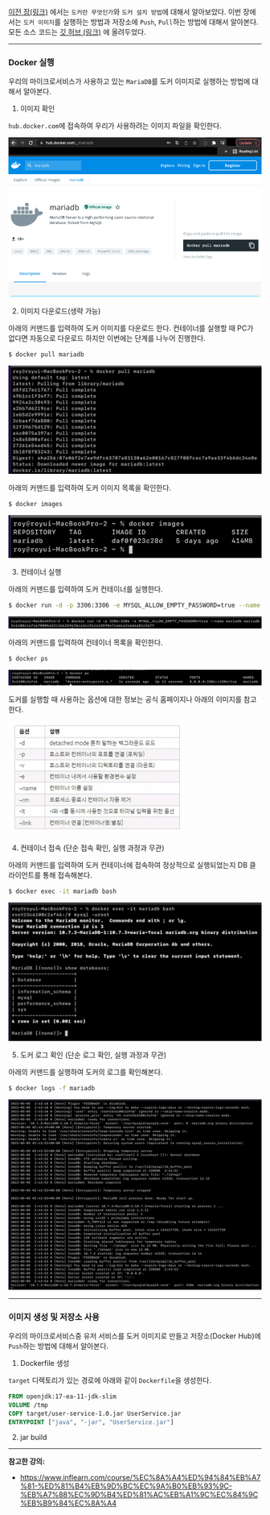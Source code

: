 [이전 장(링크)](https://imprint.tistory.com/254) 에서는 `도커란 무엇인가`와 `도커 설치 방법`에 대해서 알아보았다. 
이번 장에서는 `도커 이미지`를 실행하는 방법과 저장소에 `Push`, `Pull`하는 방법에 대해서 알아본다.
모든 소스 코드는 [깃 허브 (링크)](https://github.com/roy-zz/spring-cloud) 에 올려두었다.

---

### Docker 실행

우리의 마이크로서비스가 사용하고 있는 `MariaDB`를 도커 이미지로 실행하는 방법에 대해서 알아본다.

1. 이미지 확인

`hub.docker.com`에 접속하여 우리가 사용하려는 이미지 파일을 확인한다.

![](docker_run_image/mariadb-in-dockerhub.png)

2. 이미지 다운로드(생략 가능)

아래의 커맨드를 입력하여 도커 이미지를 다운로드 한다.
컨테이너를 실행할 때 PC가 없다면 자동으로 다운로드 하지만 이번에는 단계를 나누어 진행한다.

```bash
$ docker pull mariadb
```

![](docker_run_image/installed-mariadb-image.png)

아래의 커맨드를 입력하여 도커 이미지 목록을 확인한다.

```bash
$ docker images
```

![](docker_run_image/docker-images.png)

3. 컨테이너 실행

아래의 커맨드를 입력하여 도커 컨테이너를 실행한다.

```bash
$ docker run -d -p 3306:3306 -e MYSQL_ALLOW_EMPTY_PASSWORD=true --name mariadb mariadb
```

![](docker_run_image/mariadb-container-run.png)

아래의 커맨드를 입력하여 컨테이너 목록을 확인한다.

```bash
$ docker ps
```

![](docker_run_image/mariadb-docker-ps-result.png)

도커를 실행할 때 사용하는 옵션에 대한 정보는 공식 홈페이지나 아래의 이미지를 참고한다.

![](docker_run_image/docker-run-options.png)

4. 컨테이너 접속 (단순 접속 확인, 실행 과정과 무관)

아래의 커맨드를 입력하여 도커 컨테이너에 접속하여 정상적으로 실행되었는지 DB 클라이언트를 통해 접속해본다.

```bash
$ docker exec -it mariadb bash
```

![](docker_run_image/into-mariadb-container.png)

5. 도커 로그 확인 (단순 로그 확인, 실행 과정과 무관)

아래의 커맨드를 실행하여 도커의 로그를 확인해본다.

```bash
$ docker logs -f mariadb
```

![](docker_run_image/mariadb-logs.png)

---

### 이미지 생성 및 저장소 사용

우리의 마이크로서비스중 유저 서비스를 도커 이미지로 만들고 저장소(Docker Hub)에 `Push`하는 방법에 대해서 알아본다.

1. Dockerfile 생성

`target` 디렉토리가 있는 경로에 아래와 같이 `Dockerfile`을 생성한다.

```dockerfile
FROM openjdk:17-ea-11-jdk-slim
VOLUME /tmp
COPY target/user-service-1.0.jar UserService.jar
ENTRYPOINT ["java", "-jar", "UserService.jar"]
```

2. jar build














---

**참고한 강의:**

- https://www.inflearn.com/course/%EC%8A%A4%ED%94%84%EB%A7%81-%ED%81%B4%EB%9D%BC%EC%9A%B0%EB%93%9C-%EB%A7%88%EC%9D%B4%ED%81%AC%EB%A1%9C%EC%84%9C%EB%B9%84%EC%8A%A4